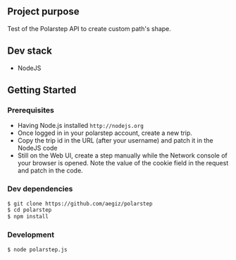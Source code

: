 ## Project purpose

Test of the Polarstep API to create custom path's shape.

## Dev stack

-  NodeJS

## Getting Started

### Prerequisites

-  Having Node.js installed `http://nodejs.org`
-  Once logged in in your polarstep account, create a new trip.
-  Copy the trip id in the URL (after your username) and patch it in the NodeJS code
-  Still on the Web UI, create a step manually while the Network console of your browser is opened. Note the value of the cookie field in the request and patch in the code.

### Dev dependencies

```sh
$ git clone https://github.com/aegiz/polarstep
$ cd polarstep
$ npm install

```

### Development

```sh
$ node polarstep.js
```
